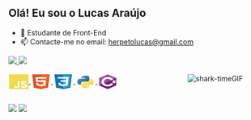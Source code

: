 ## Olá! Eu sou o Lucas Araújo

- 🌱 Estudante de Front-End
- 📫 Contacte-me no email: herpetolucas@gmail.com

<div>
  <a href="https://github.com/LuckShark">
  <img height="180em" src="https://github-readme-stats.vercel.app/api?username=LuckShark&show_icons=true&theme=dracula&include_all_commits=true&count_private=true"/>
  <img height="180em" src="https://github-readme-stats.vercel.app/api/top-langs/?username=LuckShark&layout=compact&langs_count=7&theme=dracula"/>
</div>
  
<div style="display: inline_block"><br>
  <img align="center" alt="lu-Js" height="30" width="40" src="https://raw.githubusercontent.com/devicons/devicon/master/icons/javascript/javascript-plain.svg">
  <img align="center" alt="lu-HTML" height="30" width="40" src="https://raw.githubusercontent.com/devicons/devicon/master/icons/html5/html5-original.svg">
  <img align="center" alt="lu-CSS" height="30" width="40" src="https://raw.githubusercontent.com/devicons/devicon/master/icons/css3/css3-original.svg">
  <img align="center" alt="lu-Python" height="30" width="40" src="https://raw.githubusercontent.com/devicons/devicon/master/icons/python/python-original.svg">
  <img align="center" alt="lu-Csharp" height="30" width="40" src="https://raw.githubusercontent.com/devicons/devicon/master/icons/csharp/csharp-original.svg">
  <img align="right" alt="shark-timeGIF" height="150" width="150" src="https://cdnb.artstation.com/p/assets/images/images/038/456/781/original/noel-bellett-project-shark-gif-04-export-draft.gif?1623153583">
</div>
  
##
  
 <div>
  
 	
  <a href = "mailto:herpetolucas@gmail.com"><img src="https://img.shields.io/badge/Gmail-D14836?style=for-the-badge&logo=gmail&logoColor=white" target="_blank"></a>
  <a href="https://www.linkedin.com/in/lucas-ara%C3%BAjo-8b397a1b9/" target="_blank"><img src="https://img.shields.io/badge/-LinkedIn-%230077B5?style=for-the-badge&logo=linkedin&logoColor=white" target="_blank"></a> 
   
 </div>

